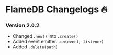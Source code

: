 # FlameDB Changelogs 🔥

### Version 2.0.2
- Changed `.new()` into `.create()`
- Added event emitter. `.on(event, listener)`
- Added `.delete(path)`
